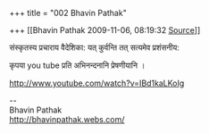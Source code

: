 +++
title = "002 Bhavin Pathak"

+++
[[Bhavin Pathak	2009-11-06, 08:19:32 [Source](https://groups.google.com/g/bvparishat/c/sBpnZKXf_8s)]]



संस्कृतस्य प्रचाराय वैदेशिका: यत् कुर्वन्ति तत् सत्यमेव प्रशंसनीय:

कृपया you tube प्रति अभिनन्दनानि प्रेषणीयानि ।

  
  
<http://www.youtube.com/watch?v=IBd1kaLKoIg>  
  
  
  
--  
Bhavin Pathak  
<http://bhavinpathak.webs.com/>  

